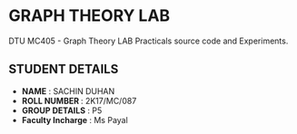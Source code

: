 # GRAPH THEORY LAB
DTU MC405 - Graph Theory LAB Practicals source code and Experiments.

## STUDENT DETAILS 
- <b>NAME</b> : SACHIN DUHAN
- <b>ROLL NUMBER </b> : 2K17/MC/087
- <b>GROUP DETAILS</b> : P5
- <b>Faculty Incharge</b> : Ms Payal